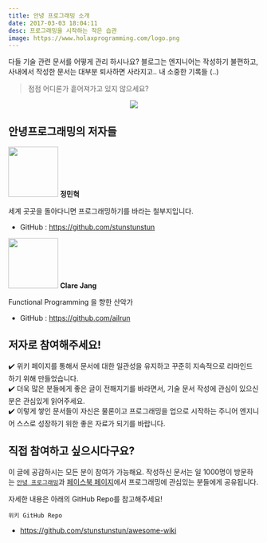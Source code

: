 ```yaml
---
title: 안녕 프로그래밍 소개
date: 2017-03-03 18:04:11
desc: 프로그래밍을 시작하는 작은 습관
image: https://www.holaxprogramming.com/logo.png
---
```


다들 기술 관련 문서를 어떻게 관리 하시나요? 블로그는 엔지니어는 작성하기 불편하고, 사내에서 작성한 문서는 대부분 퇴사하면 사라지고.. 내 소중한 기록들 (..)

> 점점 어디론가 흩어져가고 있지 않으세요?

<div align="center">
  <img src='https://www.holaxprogramming.com/logo.png'/>
</div>

## 안녕프로그래밍의 저자들

<div>
	<a href="https://github.com/stunstunstun"><img src="https://www.holaxprogramming.com/image/profile.jpg" width="100"></a>
    <span class="f4 link-gray-dark"><b>정민혁</b></span>
    <p class="wb-break-all text-gray text-small">세계 곳곳을 돌아다니면 프로그래밍하기를 바라는 철부지입니다.</p>
  </div>
</div>

- GitHub : https://github.com/stunstunstun

<div>
	<a href="https://github.com/ailrun"><img src="https://avatars0.githubusercontent.com/u/12473268?s=600&v=4" width="100"></a>
    <span class="f4 link-gray-dark"><b>Clare Jang</b></span>
    <p class="wb-break-all text-gray text-small">Functional Programming 을 향한 산악가</p>
  </div>
</div>

- GitHub : https://github.com/ailrun

## 저자로 참여해주세요!

✔️  위키 페이지를 통해서 문서에 대한 일관성을 유지하고 꾸준히 지속적으로 리마인드 하기 위해 만들었습니다.<br/>
✔️  더욱 많은 분들에게 좋은 글이 전해지기를 바라면서, 기술 문서 작성에 관심이 있으신 분은 관심있게 읽어주세요.<br/>
✔️  이렇게 쌓인 문서들이 자신은 물론이고 프로그래밍을 업으로 시작하는 주니어 엔지니어 스스로 성장하기 위한 좋은 자료가 되기를 바랍니다.

## 직접 참여하고 싶으시다구요?

이 글에 공감하시는 모든 분이 참여가 가능해요. 작성하신 문서는 일 1000명이 방문하는 [`안녕 프로그래밍`](https://holaxprogramming.com)과 [페이스북 페이지](https://www.facebook.com/holaxprogramming/)에서 프로그래밍에 관심있는 분들에게 공유됩니다. 

자세한 내용은 아래의 GitHub Repo를 참고해주세요!

`위키 GitHub Repo`
- https://github.com/stunstunstun/awesome-wiki

